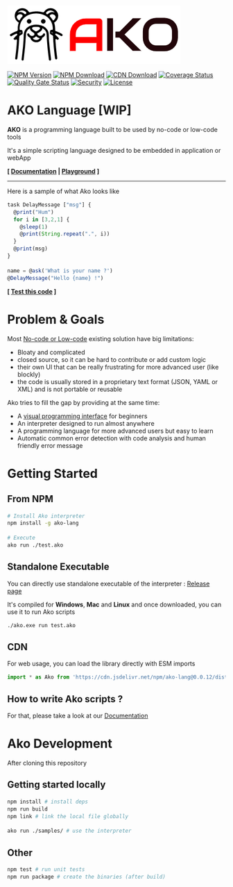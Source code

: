 ![logo](https://raw.githubusercontent.com/ako-lang/ako/master/logo.png)

[![NPM Version](https://img.shields.io/npm/v/ako-lang.svg)](https://npmjs.org/package/ako-lang)
[![NPM Download](https://img.shields.io/npm/dm/ako-lang.svg)](https://npmjs.org/package/ako-lang)
[![CDN Download](https://data.jsdelivr.com/v1/package/npm/ako-lang/badge)](https://www.jsdelivr.com/package/npm/ako-lang)
[![Coverage Status](https://coveralls.io/repos/github/ako-lang/ako/badge.svg?branch=develop)](https://coveralls.io/github/ako-lang/ako?branch=develop)
[![Quality Gate Status](https://sonarcloud.io/api/project_badges/measure?project=ako-lang_ako&metric=alert_status)](https://sonarcloud.io/dashboard?id=ako-lang_ako)
[![Security](https://snyk.io/test/github/ako-lang/ako/badge.svg)](https://snyk.io/test/github/ako-lang/ako/)
[![License](https://img.shields.io/npm/l/ako-lang.svg)](https://npmjs.org/package/ako-lang)

# AKO Language [**WIP**]

**AKO** is a programming language built to be used by no-code or low-code tools

It's a simple scripting language designed to be embedded in application or webApp

**[
[Documentation](https://ako-lang.github.io/ako/index.html) | [Playground](https://codesandbox.io/s/ako-template-2qwb5?file=/src/index.js)
]**

---

Here is a sample of what Ako looks like
```js
task DelayMessage ["msg"] {
  @print("Hum")
  for i in [3,2,1] {
    @sleep(1)
    @print(String.repeat(".", i))
  }
  @print(msg)
}

name = @ask('What is your name ?')
@DelayMessage("Hello {name} !")
```
**[ [Test this code](https://runkit.com/kefniark/6097dd000464950019093d1a) ]**

# Problem & Goals

Most [No-code or Low-code](https://en.wikipedia.org/wiki/Low-code_development_platform) existing solution have big limitations:
* Bloaty and complicated
* closed source, so it can be hard to contribute or add custom logic
* their own UI that can be really frustrating for more advanced user (like blockly)
* the code is usually stored in a proprietary text format (JSON, YAML or XML) and is not portable or reusable

Ako tries to fill the gap by providing at the same time:
* A [visual programming interface](https://github.com/ako-lang/ako-editor) for beginners
* An interpreter designed to run almost anywhere
* A programming language for more advanced users but easy to learn
* Automatic common error detection with code analysis and human friendly error message

# Getting Started

## From NPM

```sh
# Install Ako interpreter
npm install -g ako-lang

# Execute
ako run ./test.ako
```

## Standalone Executable

You can directly use standalone executable of the interpreter : [Release page](https://github.com/ako-lang/ako/releases)

It's compiled for **Windows**, **Mac** and **Linux** and once downloaded, you can use it to run Ako scripts
```sh
./ako.exe run test.ako
```

## CDN

For web usage, you can load the library directly with ESM imports
```js
import * as Ako from 'https://cdn.jsdelivr.net/npm/ako-lang@0.0.12/dist/ako-web.js'
```

## How to write Ako scripts ?

For that, please take a look at our [Documentation](https://ako-lang.github.io/ako/index.html)


# Ako Development

After cloning this repository

## Getting started locally
```bash
npm install # install deps
npm run build
npm link # link the local file globally

ako run ./samples/ # use the interpreter
```

## Other
```bash
npm test # run unit tests
npm run package # create the binaries (after build)
```
